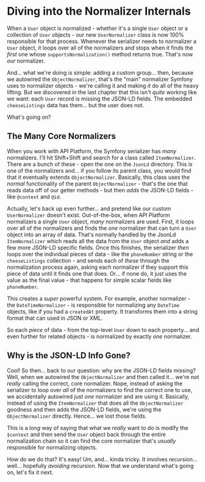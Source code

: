 # Diving into the Normalizer Internals

When a `User` object is normalized - whether it's a single `User` object or a
collection of `User` objects - our new `UserNormalizer` class is now 100%
responsible for that process. Whenever the serializer needs to normalizer a `User`
object, it loops over all of the normalizers and stops when it finds the *first*
one whose `supportsNormalization()` method returns true. That's now *our*
normalizer.

And... what we're doing is simple: adding a custom group... then, because we
autowired the `ObjectNormalizer`, that's the "main" normalizer Symfony uses to
normalizer objects - we're calling it and making *it* do all of the heavy lifting.
But we discovered in the last chapter that this isn't *quite* working like we want:
each `User` record is missing the JSON-LD fields. The embedded `cheeseListings`
data has them... but the user does not.

What's going on?

## The Many Core Normalizers

When you work with API Platform, the Symfony serializer has *many* normalizers.
I'll hit Shift+Shift and search for a class called `ItemNormalizer`. There are
a bunch of these - open the one on the `JsonLd` directory. This is one of the
normalizers and... if you follow its parent class, you would find that it eventually
extends `ObjectNormalizer`. Basically, this class uses the *normal* functionality
of the parent `ObjectNormalizer` - that's the one that reads data off of our getter
methods - but then *adds* the JSON-LD fields - like `@context` and `@id`.

Actually, let's back up even further... and pretend like our custom `UserNormalizer`
doesn't exist. Out-of-the-box, when API Platform normalizers a single `User` object,
*many* normalizers are used. First, it loops over all of the normalizers and finds
the *one* normalizer that can turn a `User` object into an array of data. That's
normally handled by the JsonLd `ItemNormalizer` which reads all the data from the
`User` object *and* adds a few more JSON-LD specific fields. Once this finishes,
the serializer *then* loops over the individual pieces of data - like the
`phoneNumber` string or the `cheeseListings` collection - and sends each of *these*
through the normalization process again, asking each normalizer if they support
this piece of data until it finds one that does. Or... if none do, it just uses
the value as the final value - that happens for simple scalar fields like
`phoneNumber`.

This creates a *super* powerful system. For example, another normalizer - the
`DateTimeNormalizer` - is responsible for normalizing any `DateTime` objects,
like if you had a `createdAt` property. It transforms them into a string format
that can used in JSON or XML.

So each *piece* of data - from the top-level `User` down to each property... and
even further for related objects - is normalized by exactly *one* normalizer.

## Why is the JSON-LD Info Gone?

Cool! So then... back to our question: why are the JSON-LD fields missing? Well,
when we autowired the `ObjectNormalizer` and then called it... we're not *really*
calling the correct, core normalizer. Nope, instead of asking the serializer to
loop over *all* of the normalizers to find the correct one to use, we accidentally
autowired just *one* normalizer and are using it. Basically, instead of using the
`ItemNormalizer` that does all the `ObjectNormalizer` goodness and then adds the
JSON-LD fields, we're using the `ObjectNormalizer` directly. Hence... we lost those
fields.

This is a *long* way of saying that what we *really* want to do is modify the
`$context` and then send the `User` object back through the entire normalization
chain so it can find the core normalizer that's *usually* responsible for
normalizing objects.

How do we do that? It's easy! Um, and... kinda tricky. It involves recursion...
well... hopefully *avoiding* recursion. Now that we understand what's going on,
let's fix it next.